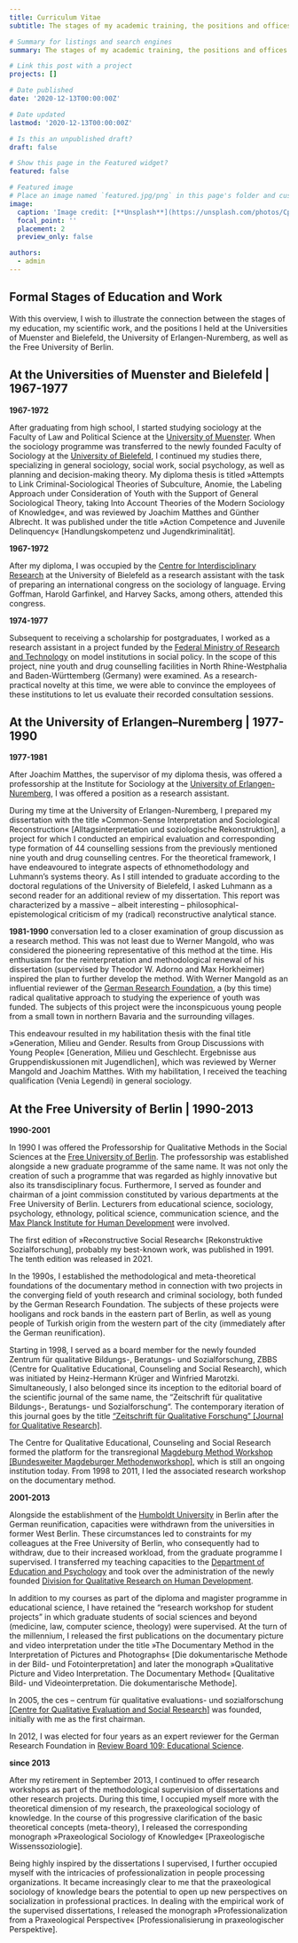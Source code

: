 ```yaml
---
title: Curriculum Vitae
subtitle: The stages of my academic training, the positions and offices I held throughout my career as well as their links to my professional work.

# Summary for listings and search engines
summary: The stages of my academic training, the positions and offices I held throughout my career as well as their links to my professional work.

# Link this post with a project
projects: []

# Date published
date: '2020-12-13T00:00:00Z'

# Date updated
lastmod: '2020-12-13T00:00:00Z'

# Is this an unpublished draft?
draft: false

# Show this page in the Featured widget?
featured: false

# Featured image
# Place an image named `featured.jpg/png` in this page's folder and customize its options here.
image:
  caption: 'Image credit: [**Unsplash**](https://unsplash.com/photos/CpkOjOcXdUY)'
  focal_point: ''
  placement: 2
  preview_only: false

authors:
  - admin
---
```


## Formal Stages of Education and Work

With this overview, I wish to illustrate the connection between the stages of my education, my scientific work, and the positions I held at the Universities of Muenster and Bielefeld, the University of Erlangen-Nuremberg, as well as the Free University of Berlin.

## At the Universities of Muenster and Bielefeld | 1967-1977

**1967-1972**

After graduating from high school, I started studying sociology at the Faculty of Law and Political Science at the [University of Muenster](https://www.uni-muenster.de/en/). When the sociology programme was transferred to the newly founded Faculty of Sociology at the [University of Bielefeld](https://www.uni-bielefeld.de/), I continued my studies there, specializing in general sociology, social work, social psychology, as well as planning and decision-making theory.
My diploma thesis is titled »Attempts to Link Criminal-Sociological Theories of Subculture, Anomie, the Labeling Approach under Consideration of Youth with the Support of General Sociological Theory, taking Into Account Theories of the Modern Sociology of Knowledge«, and was reviewed by Joachim Matthes and Günther Albrecht. It was published under the title »Action Competence and Juvenile Delinquency« [Handlungskompetenz und Jugendkriminalität].

**1967-1972**

After my diploma, I was occupied by the [Centre for Interdisciplinary Research](https://www.uni-bielefeld.de/(en)/ZiF/) at the University of Bielefeld as a research assistant with the task of preparing an international congress on the sociology of language. Erving Goffman, Harold Garfinkel, and Harvey Sacks, among others, attended this congress.

**1974-1977**

Subsequent to receiving a scholarship for postgraduates, I worked as a research assistant in a project funded by the [Federal Ministry of Research and Technology](https://www.bmbf.de/bmbf/en/home/home_node.html) on model institutions in social policy. In the scope of this project, nine youth and drug counselling facilities in North Rhine-Westphalia and Baden-Württemberg (Germany) were examined. As a research-practical novelty at this time, we were able to convince the employees of these institutions to let us evaluate their recorded consultation sessions.

## At the University of Erlangen–Nuremberg | 1977-1990

**1977-1981**

After Joachim Matthes, the supervisor of my diploma thesis, was offered a professorship at the Institute for Sociology at the [University of Erlangen-Nuremberg](https://www.fau.eu/), I was offered a position as a research assistant.

During my time at the University of Erlangen-Nuremberg, I prepared my dissertation with the title »Common-Sense Interpretation and Sociological  Reconstruction« [Alltagsinterpretation und soziologische Rekonstruktion], a project for which I conducted an empirical evaluation and corresponding type formation of 44 counselling sessions from the previously mentioned nine youth and drug counselling centres. For the theoretical framework, I have endeavoured to integrate aspects of ethnomethodology and Luhmann’s systems theory. As I still intended to graduate according to the doctoral regulations of the University of Bielefeld, I asked Luhmann as a second reader for an additional review of my dissertation. This report was characterized by a massive – albeit interesting – philosophical-epistemological criticism of my (radical) reconstructive analytical stance.

**1981-1990**
conversation led to a closer examination of group discussion as a research method. This was not least due to Werner Mangold, who was considered the pioneering representative of this method at the time. His enthusiasm for the reinterpretation and methodological renewal of his dissertation (supervised by Theodor W. Adorno and Max Horkheimer) inspired the plan to further develop the method. With Werner Mangold as an influential reviewer of the [German Research Foundation](https://www.dfg.de/en/index.jsp), a (by this time) radical qualitative approach to studying the experience of youth was funded. The subjects of this project were the inconspicuous young people from a small town in northern Bavaria and the surrounding villages.

This endeavour resulted in my habilitation thesis with the final title »Generation, Milieu and Gender. Results from Group Discussions with Young People« [Generation, Milieu und Geschlecht. Ergebnisse aus Gruppendiskussionen mit Jugendlichen], which was reviewed by Werner Mangold and Joachim Matthes. With my habilitation, I received the teaching qualification (Venia Legendi) in general sociology.

## At the Free University of Berlin | 1990-2013

**1990-2001**

In 1990 I was offered the Professorship for Qualitative Methods in the Social Sciences at the [Free University of Berlin](https://www.fu-berlin.de/en/index.html). The professorship was established alongside a new graduate programme of the same name. It was not only the creation of such a programme that was regarded as highly innovative but also its transdisciplinary focus. Furthermore, I served as founder and chairman of a joint commission constituted by various departments at the Free University of Berlin. Lecturers from educational science, sociology, psychology, ethnology, political science, communication science, and the [Max Planck Institute for Human Development](https://www.mpib-berlin.mpg.de/en) were involved.

The first edition of »Reconstructive Social Research« [Rekonstruktive Sozialforschung], probably my best-known work, was published in 1991. The tenth edition was released in 2021.

In the 1990s, I established the methodological and meta-theoretical foundations of the documentary method in connection with two projects in the converging field of youth research and criminal sociology, both funded by the German Research Foundation. The subjects of these projects were hooligans and rock bands in the eastern part of Berlin, as well as young people of Turkish origin from the western part of the city (immediately after the German reunification).

Starting in 1998, I served as a board member for the newly founded Zentrum für qualitative Bildungs-, Beratungs- und Sozialforschung, ZBBS (Centre for Qualitative Educational, Counseling and Social Research), which was initiated by Heinz-Hermann Krüger and Winfried Marotzki. Simultaneously, I also belonged since its inception to the editorial board of the scientific journal of the same name, the “Zeitschrift für qualitative Bildungs-, Beratungs- und Sozialforschung“. The contemporary iteration of this journal goes by the title [“Zeitschrift für Qualitative Forschung” [Journal for Qualitative Research]](https://www.budrich-journals.de/index.php/zqf).

The Centre for Qualitative Educational, Counseling and Social Research formed the platform for the transregional [Magdeburg Method Workshop [Bundesweiter Magdeburger Methodenworkshop]](https://www.zsm.ovgu.de/Methodenworkshop.html#:~:text=Der%20Magdeburger%20Methodenworkshops%20zur%20Qualitativen,Datenmaterial%20aus%20aktuellen%20Projekten%20arbeiten), which is still an ongoing institution today. From 1998 to 2011, I led the associated research workshop on the documentary method.

**2001-2013**

Alongside the establishment of the [Humboldt University](https://www.hu-berlin.de/en) in Berlin after the German reunification, capacities were withdrawn from the universities in former West Berlin. These circumstances led to constraints for my colleagues at the Free University of Berlin, who consequently had to withdraw, due to their increased workload, from the graduate programme I supervised. I transferred my teaching capacities to the [Department of Education and Psychology](https://www.fu-berlin.de/en/einrichtungen/fachbereiche/fb/ewiss-psy/index.html) and took over the administration of the newly founded [Division for Qualitative Research on Human Development](https://www.ewi-psy.fu-berlin.de/en/einrichtungen/arbeitsbereiche/qualitativ/index.html).

In addition to my courses as part of the diploma and magister programme in educational science, I have retained the “research workshop for student projects” in which graduate students of social sciences and beyond (medicine, law, computer science, theology) were supervised. At the turn of the millennium, I released the first publications on the documentary picture and video interpretation under the title »The Documentary Method in the Interpretation of Pictures and Photographs« [Die dokumentarische Methode in der Bild- und Fotointerpretation] and later the monograph »Qualitative Picture and Video Interpretation. The Documentary Method« [Qualitative Bild- und Videointerpretation. Die dokumentarische Methode].

In 2005, the ces – centrum für qualitative evaluations- und sozialforschung [[Centre for Qualitative Evaluation and Social Research]](https://www.ces-forschung.de/) was founded, initially with me as the first chairman.

In 2012, I was elected for four years as an expert reviewer for the German Research Foundation in [Review Board 109: Educational Science](https://www.dfg.de/en/dfg_profile/statutory_bodies/review_boards/subject_areas/).

**since 2013**

After my retirement in September 2013, I continued to offer research workshops as part of the methodological supervision of dissertations and other research projects. During this time, I occupied myself more with the theoretical dimension of my research, the praxeological sociology of knowledge. In the course of this progressive clarification of the basic theoretical concepts (meta-theory), I released the corresponding monograph »Praxeological Sociology of Knowledge« [Praxeologische Wissenssoziologie].

Being highly inspired by the dissertations I supervised, I further occupied myself with the intricacies of professionalization in people processing organizations. It became increasingly clear to me that the praxeological sociology of knowledge bears the potential to open up new perspectives on socialization in professional practices. In dealing with the empirical work of the supervised dissertations, I released the monograph »Professionalization from a Praxeological Perspective« [Professionalisierung in praxeologischer Perspektive].

